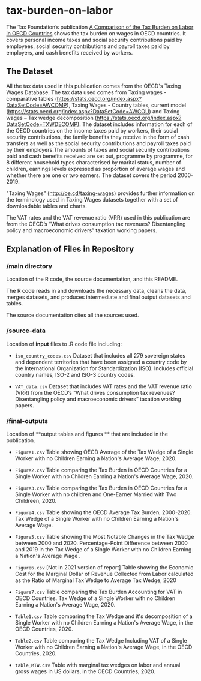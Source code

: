 # tax-burden-on-labor
The Tax Foundation’s publication [A Comparison of the Tax Burden on Labor in OECD Countries](https://taxfoundation.org/publications/comparison-tax-burden-labor-oecd/) shows the tax burden on wages in  OECD countries. It covers personal income taxes and social security contributions paid by employees, social security contributions and payroll taxes paid by employers, and cash benefits received by workers.

## The Dataset

All the tax data used in this publication comes from the OECD's Taxing Wages Database.
The tax data used comes from Taxing wages - comparative tables (https://stats.oecd.org/index.aspx?DataSetCode=AWCOMP), Taxing Wages - Country tables, current model (https://stats.oecd.org/index.aspx?DataSetCode=AWCOU) and Taxing wages – Tax wedge decomposition (https://stats.oecd.org/index.aspx?DataSetCode=TXWDECOMP). The dataset includes information for each of the OECD countries on the income taxes paid by workers, their social security contributions, the family benefits they receive in the form of cash transfers as well as the social security contributions and payroll taxes paid by their employers.The amounts of taxes and social security contributions paid and cash benefits received are set out, programme by programme, for 8 different household types characterised by marital status, number of children, earnings levels expressed as proportion of average wages and whether there are one or two earners. The dataset covers the period 2000-2019.

"Taxing Wages" (http://oe.cd/taxing-wages) provides further information on the terminology used in Taxing Wages datasets together with a set of downloadable tables and charts.

The VAT rates and the VAT revenue ratio (VRR) used in this publication are from the OECD’s “What drives consumption tax revenues? Disentangling policy and macroeconomic drivers” taxation working papers.

## Explanation of Files in Repository

### /main directory

Location of the R code, the source documentation, and this README.

The R code reads in and downloads the necessary data, cleans the data, merges datasets, and produces intermediate and final output datasets and tables.

The source documentation cites all the sources used.

### /source-data

Location of **input** files to .R code file including:

- `iso_country_codes.csv` Dataset that includes all 279 sovereign states and dependent territories that have been assigned a country code by the International Organization for Standardization (ISO). Includes official country names, ISO-2 and ISO-3 country codes.

- `VAT_data.csv` Dataset that includes VAT rates and the VAT revenue ratio (VRR) from the OECD’s “What drives consumption tax revenues? Disentangling policy and macroeconomic drivers” taxation working papers.

### /final-outputs
Location of **output tables and figures ** that are included in the publication.

- `Figure1.csv` Table showing OECD  Average of the Tax Wedge of a Single Worker with no Children Earning a Nation's Average Wage, 2020.

- `Figure2.csv` Table comparing the Tax Burden in OECD Countries for a Single Worker with no Children Earning a Nation's Average Wage, 2020.

- `Figure3.csv` Table comparing the Tax Burden in OECD Countries for a Single Worker with no children and One-Earner Married with Two Childreen, 2020.

- `Figure4.csv` Table showing the OECD Average Tax Burden, 2000-2020. Tax Wedge of a Single Worker with no Children Earning a Nation's Average Wage.

- `Figure5.csv` Table showing the Most Notable Changes in the Tax Wedge between 2000 and 2020. Percentage-Point Difference between 2000 and 2019 in the Tax Wedge of a Single Worker with no Children Earning a Nation's Average Wage .

- `Figure6.csv` [Not in 2021 version of report] Table showing the Economic Cost for the Marginal Dollar of Revenue Collected from Labor calculated as the Ratio of Marginal Tax Wedge to Average Tax Wedge, 2020

- `Figure7.csv` Table comparing the Tax Burden Accounting for VAT in OECD Countries. Tax Wedge of a Single Worker with no Children Earning a Nation's Average Wage, 2020.

- `Table1.csv` Table comparing the Tax Wedge and it's decomposition of a Single Worker with no Children Earning a Nation's Average Wage, in the OECD Countries, 2020.

- `Table2.csv` Table comparing the Tax Wedge Including VAT of a Single Worker with no Children Earning a Nation's Average Wage, in the OECD Countries, 2020.

- `table_MTW.csv` Table with marginal tax wedges on labor and annual gross wages in US dollars, in the OECD Countries, 2020.